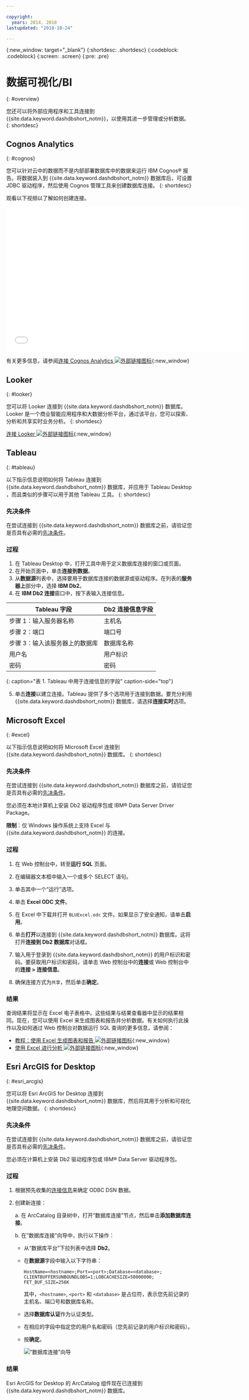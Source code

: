 ```yaml
---

copyright:
  years: 2014, 2018
lastupdated: "2018-10-24"

---
```


<!-- Attribute definitions --> 
{:new_window: target="_blank"}
{:shortdesc: .shortdesc}
{:codeblock: .codeblock}
{:screen: .screen}
{:pre: .pre}

# 数据可视化/BI
{: #overview}

您还可以将外部应用程序和工具连接到 {{site.data.keyword.dashdbshort_notm}}，以使用其进一步管理或分析数据。
{: shortdesc}

## Cognos Analytics
{: #cognos}

您可以针对云中的数据而不是内部部署数据库中的数据来运行 IBM Cognos® 报告。将数据装入到 {{site.data.keyword.dashdbshort_notm}} 数据库后，可设置 JDBC 驱动程序，然后使用 Cognos 管理工具来创建数据库连接。<!--These instructions explain how to connect to the database from Cognos version 10.2.1.-->
{: shortdesc}

观看以下视频以了解如何创建连接。

<iframe class="embed-responsive-item" id="youtubeplayer" title="通过 Cognos Analytics 创建连接" type="text/html" width="640" height="390" src="//www.youtube.com/embed/TRUEPVHGi0s?rel=0" frameborder="0" webkitallowfullscreen mozallowfullscreen allowfullscreen> </iframe>

有关更多信息，请参阅[连接 Cognos Analytics ![外部链接图标](../../../icons/launch-glyph.svg "外部链接图标")](https://www.ibm.com/support/knowledgecenter/en/SSEP7J_11.0.0/com.ibm.swg.ba.cognos.ug_cra.doc/c_create_ds.html#create_ds){:new_window}

## Looker
{: #looker}

您可以将 Looker 连接到 {{site.data.keyword.dashdbshort_notm}} 数据库。Looker 是一个商业智能应用程序和大数据分析平台，通过该平台，您可以探索、分析和共享实时业务分析。
{: shortdesc}

[连接 Looker ![外部链接图标](../../../icons/launch-glyph.svg "外部链接图标")](https://docs.looker.com/setup-and-management/connecting-to-db){:new_window}

## Tableau
{: #tableau}

以下指示信息说明如何将 Tableau 连接到 {{site.data.keyword.dashdbshort_notm}} 数据库，并应用于 Tableau Desktop <!--version 8.x-->，而且类似的步骤可以用于其他 Tableau 工具。
{: shortdesc}

### 先决条件

在尝试连接到 {{site.data.keyword.dashdbshort_notm}} 数据库之前，请验证您是否具有必需的[先决条件](connecting.html#prereqs)。

### 过程

1. 在 Tableau Desktop 中，打开工具中用于定义数据库连接的窗口或页面。
2. 在开始页面中，单击**连接到数据**。
3. 从**数据源**列表中，选择要用于数据库连接的数据源或驱动程序。在列表的**服务器上**部分中，选择 **IBM Db2**。
4. 在 **IBM Db2 连接**窗口中，按下表输入连接信息。

|Tableau 字段|Db2 连接信息字段|
|---------------|-----------------------------------|
|步骤 1：输入服务器名称|主机名|
|步骤 2：端口|端口号|
|步骤 3：输入该服务器上的数据库|数据库名称|
|用户名|用户标识|
|密码|密码|
{: caption="表 1. Tableau 中用于连接信息的字段" caption-side="top"}

5. 单击**连接**以建立连接。Tableau 提供了多个选项用于连接到数据。要充分利用 {{site.data.keyword.dashdbshort_notm}} 数据库，请选择**连接实时**选项。

## Microsoft Excel
{: #excel}

以下指示信息说明如何将 Microsoft Excel <!--2010-->连接到 {{site.data.keyword.dashdbshort_notm}} 数据库。
{: shortdesc}

### 先决条件

在尝试连接到 {{site.data.keyword.dashdbshort_notm}} 数据库之前，请验证您是否具有必需的[先决条件](connecting.html#prereqs)。

您必须在本地计算机上安装 Db2 驱动程序包或 IBM® Data Server Driver Package。 

**限制**：仅 Windows 操作系统上支持 Excel 与 {{site.data.keyword.dashdbshort_notm}} 的连接。

### 过程

1. 在 Web 控制台中，转至**运行 SQL** 页面。
    
2. 在编辑器文本框中输入一个或多个 SELECT 语句。

3. 单击其中一个“运行”选项。

4. 单击 **Excel ODC 文件**。

5. 在 Excel 中下载并打开 `BLUExcel.odc` 文件。如果显示了安全通知，请单击**启用**。

6. 单击**打开**以连接到 {{site.data.keyword.dashdbshort_notm}} 数据库。这将打开**连接到 Db2 数据库**对话框。

7. 输入用于登录到 {{site.data.keyword.dashdbshort_notm}} 的用户标识和密码。要获取用户标识和密码，请单击 Web 控制台中的**连接**或 Web 控制台中的**连接 > 连接信息**。

8. 确保连接方式为`共享`，然后单击**确定**。

### 结果

查询结果将显示在 Excel 电子表格中。这些结果与结果查看器中显示的结果相同。现在，您可以使用 Excel 来生成图表和报告并分析数据。有关如何执行此操作以及如何通过 Web 控制台对数据运行 SQL 查询的更多信息，请参阅： 
- [教程：使用 Excel 生成图表和报告 ![外部链接图标](../../../icons/launch-glyph.svg "外部链接图标")](https://www.ibm.com/support/knowledgecenter/SS6NHC/com.ibm.swg.im.dashdb.analytics.doc/doc/explore_excel_reports.html){:new_window}
- [使用 Excel 进行分析 ![外部链接图标](../../../icons/launch-glyph.svg "外部链接图标")](https://www.ibm.com/support/knowledgecenter/SS6NHC/com.ibm.swg.im.dashdb.analytics.doc/doc/exploreexcel.html){:new_window}

## Esri ArcGIS for Desktop
{: #esri_arcgis}

您可以将 Esri ArcGIS for Desktop <!--version 10.3.1 -->连接到 {{site.data.keyword.dashdbshort_notm}} 数据库，然后将其用于分析和可视化地理空间数据。
{: shortdesc}

### 先决条件

在尝试连接到 {{site.data.keyword.dashdbshort_notm}} 数据库之前，请验证您是否具有必需的[先决条件](connecting.html#prereqs)。

您必须在计算机上安装 Db2 驱动程序包或 IBM® Data Server 驱动程序包。

### 过程

1. 根据预先收集的[连接信息](credentials.html)来确定 ODBC DSN 数据。

2. 创建新连接：
      
   a. 在 ArcCatalog 目录树中，打开“数据库连接”节点，然后单击**添加数据库连接**。
        
   b. 在“数据库连接”向导中，执行以下操作：
   - 从“数据库平台”下拉列表中选择 **Db2**。
   - 在**数据源**字段中输入以下字符串：
     ```
     HostName=<hostname>;Port=<port>;Database=<database>;
     CLIENTBUFFERSUNBOUNDLOBS=1;LOBCACHESIZE=50000000;
     FET_BUF_SIZE=256K  
     ```

     其中，`<hostname>`, `<port>` 和 `<database>` 是占位符，表示您先前记录的主机名、端口号和数据库名称。
            
   - 选择**数据库认证**作为认证类型。
            
   - 在相应的字段中指定您的用户名和密码（您先前记录的用户标识和密码）。
            
   - 按**确定**。
        
     ![“数据库连接”向导](images/2_gs_conn.jpg)

### 结果

Esri ArcGIS for Desktop 的 ArcCatalog 组件现在已连接到 {{site.data.keyword.dashdbshort_notm}} 数据库。 



